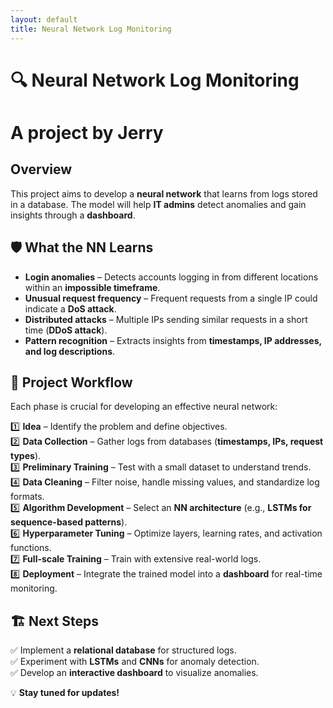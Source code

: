 ```yaml
---
layout: default
title: Neural Network Log Monitoring
---
```


# 🔍 Neural Network Log Monitoring

# A project by Jerry

## Overview
This project aims to develop a **neural network** that learns from logs stored in a database. The model will help **IT admins** detect anomalies and gain insights through a **dashboard**.

## 🛡️ What the NN Learns
- **Login anomalies** – Detects accounts logging in from different locations within an **impossible timeframe**.
- **Unusual request frequency** – Frequent requests from a single IP could indicate a **DoS attack**.
- **Distributed attacks** – Multiple IPs sending similar requests in a short time (**DDoS attack**).
- **Pattern recognition** – Extracts insights from **timestamps, IP addresses, and log descriptions**.

## 🚀 Project Workflow
Each phase is crucial for developing an effective neural network:

1️⃣ **Idea** – Identify the problem and define objectives.  
2️⃣ **Data Collection** – Gather logs from databases (**timestamps, IPs, request types**).  
3️⃣ **Preliminary Training** – Test with a small dataset to understand trends.  
4️⃣ **Data Cleaning** – Filter noise, handle missing values, and standardize log formats.  
5️⃣ **Algorithm Development** – Select an **NN architecture** (e.g., **LSTMs for sequence-based patterns**).  
6️⃣ **Hyperparameter Tuning** – Optimize layers, learning rates, and activation functions.  
7️⃣ **Full-scale Training** – Train with extensive real-world logs.  
8️⃣ **Deployment** – Integrate the trained model into a **dashboard** for real-time monitoring.  

## 🏗️ Next Steps
✅ Implement a **relational database** for structured logs.  
✅ Experiment with **LSTMs** and **CNNs** for anomaly detection.  
✅ Develop an **interactive dashboard** to visualize anomalies.  

💡 **Stay tuned for updates!**
